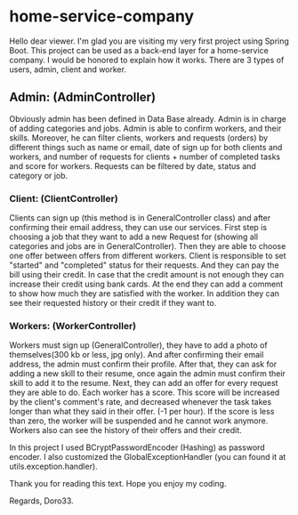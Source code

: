 # home-service-company
Hello dear viewer.
I'm glad you are visiting my very first project using Spring Boot.
This project can be used as a back-end layer for a home-service company.
I would be honored to explain how it works.
There are 3 types of users, admin, client and worker.

## Admin: (AdminController)
Obviously admin has been defined in Data Base already.
Admin is in charge of adding categories and jobs.
Admin is able to confirm workers, and their skills. 
Moreover, he can filter clients, workers and requests (orders) by different things such as name or email, date of sign up for both clients and workers,
and number of requests for clients + 
number of completed tasks and score for workers.
Requests can be filtered by date, status and category or job.

### Client: (ClientController)
Clients can sign up (this method is in GeneralController class) and after confirming their email address, they can use our services.
First step is choosing a job that they want to add a new Request for (showing all categories and jobs are in GeneralController).
Then they are able to choose one offer between offers from different workers. 
Client is responsible to set "started" and "completed" status for their requests. 
And they can pay the bill using their credit.
In case that the credit amount is not enough they can increase their credit using bank cards.
At the end they can add a comment to show how much they are satisfied with the worker.
In addition they can see their requested history or their credit if they want to.

### Workers: (WorkerController)
Workers must sign up (GeneralController), they have to add a photo of themselves(300 kb or less, jpg only).
And after confirming their email address, the admin must confirm their profile.
After that, they can ask for adding a new skill to their resume, once again the admin must confirm their skill to add it to the resume. 
Next, they can add an offer for every request they are able to do.
Each worker has a score. This score will be increased by the client's comment's rate, 
and decreased whenever the task takes longer than what they said in their offer. (-1 per hour).
If the score is less than zero, the worker will be suspended and he cannot work anymore.
Workers also can see the history of their offers and their credit.

In this project I used BCryptPasswordEncoder (Hashing) as password encoder.
I also customized the GlobalExceptionHandler (you can found it at utils.exception.handler).

Thank you for reading this text.
Hope you enjoy my coding.

Regards, Doro33. 
